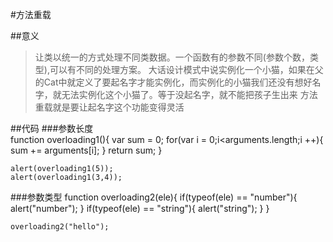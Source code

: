 #方法重载

##意义
>让类以统一的方式处理不同类数据。一个函数有的参数不同(参数个数，类型),可以有不同的处理方案。
>大话设计模式中说实例化一个小猫，如果在父的Cat中就定义了要起名字才能实例化，而实例化的小猫我们还没有想好名字，就无法实例化这个小猫了。等于没起名字，就不能把孩子生出来
>方法重载就是要让起名字这个功能变得灵活

##代码
###参数长度    
    function overloading1(){
        var sum = 0;
        for(var i = 0;i<arguments.length;i ++){
            sum += arguments[i];
        }
        return sum;
    }   
    
    alert(overloading1(5));
    alert(overloading1(3,4));


###参数类型
    function overloading2(ele){
        if(typeof(ele) == "number"){
            alert("number");
        }
        if(typeof(ele) == "string"){
            alert("string");
        }
    }

    overloading2("hello");